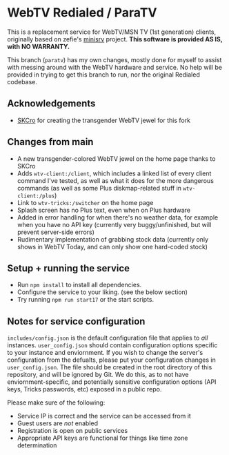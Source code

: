 # WebTV Redialed / ParaTV
This is a replacement service for WebTV/MSN TV (1st generation) clients, originally based on zefie's [minisrv](https://github.com/zefie/zefie_wtvp_minisrv) project. **This software is provided AS IS, with NO WARRANTY.**

This branch (`paratv`) has my own changes, mostly done for myself to assist with messing around with the WebTV hardware and service. No help will be provided in trying to get this branch to run, nor the original Redialed codebase.

## Acknowledgements
- [SKCro](https://github.com/SKCro/) for creating the transgender WebTV jewel for this fork
  
## Changes from main
- A new transgender-colored WebTV jewel on the home page thanks to SKCro
- Adds `wtv-client:/client`, which includes a linked list of every client command I've tested, as well as what it does for the more dangerous commands (as well as some Plus diskmap-related stuff in `wtv-client:/plus`)
- Link to `wtv-tricks:/switcher` on the home page
- Splash screen has no Plus text, even when on Plus hardware
- Added in error handling for when there's no weather data, for example when you have no API key (currently very buggy/unfinished, but will prevent server-side errors)
- Rudimentary implementation of grabbing stock data (currently only shows in WebTV Today, and can only show one hard-coded stock)

## Setup + running the service
- Run `npm install` to install all dependencies.
- Configure the service to your liking. (see the below section)
- Try running `npm run start17` or the start scripts.

## Notes for service configuration 
`includes/config.json` is the default configuration file that applies to *all* instances. `user_config.json` should contain configuration options specific to your instance and enviornment. If you wish to change the server's configuration from the defualts, please put your configuration changes in `user_config.json`. The file should be created in the root directory of this repository, and will be ignored by Git. We do this, as to not have enviornment-specific, and potentially sensitive configuration options (API keys, Tricks passwords, etc) exposed in a public repo.

Please make sure of the following:
- Service IP is correct and the service can be accessed from it
- Guest users are *not* enabled
- Registration is open on public services
- Appropriate API keys are functional for things like time zone determination
